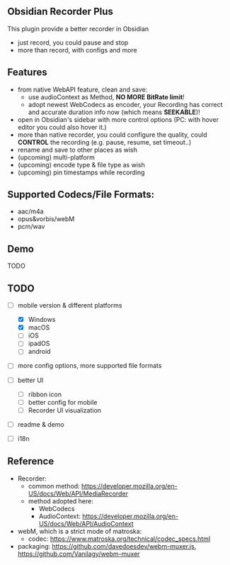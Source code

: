 ## Obsidian Recorder Plus
This plugin provide a better recorder in Obsidian
- just record, you could pause and stop
- more than record, with configs and more

## Features
- from native WebAPI feature, clean and save:
    - use audioContext as Method, **NO MORE BitRate limit**!
    - adopt newest WebCodecs as encoder, your Recording has correct and accurate duration info now (which means **SEEKABLE**)!
- open in Obsidian's sidebar with more control options (PC: with hover editor you could also hover it.)
- more than native recorder, you could configure the quality, could **CONTROL** the recording (e.g. pause, resume, set timeout..)
- rename and save to other places as wish
- (upcoming) multi-platform
- (upcoming) encode type & file type as wish
- (upcoming) pin timestamps while recording

## Supported Codecs/File Formats:
- aac/m4a
- opus&vorbis/webM
- pcm/wav

## Demo
TODO

## TODO
* [ ] mobile version & different platforms
    * [x] Windows
    * [x] macOS
    * [ ] iOS
    * [ ] ipadOS
    * [ ] android
* [ ] more config options, more supported file formats
* [ ] better UI
    * [ ] ribbon icon
    * [ ] better config for mobile
    * [ ] Recorder UI visualization
* [ ] readme & demo
* [ ] i18n


## Reference
- Recorder:
    - common method: https://developer.mozilla.org/en-US/docs/Web/API/MediaRecorder
    - method adopted here: 
        - WebCodecs
        - AudioContext: https://developer.mozilla.org/en-US/docs/Web/API/AudioContext
- webM, which is a strict mode of matroska:
    - codec: https://www.matroska.org/technical/codec_specs.html
- packaging: https://github.com/davedoesdev/webm-muxer.js, https://github.com/Vanilagy/webm-muxer
